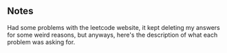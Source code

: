 ## Notes

Had some problems with the leetcode website, it kept deleting my answers for some weird reasons, but anyways, here's the description of what each problem was asking for.